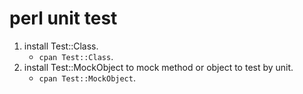 # perl unit test 
1. install Test::Class.
    * `cpan Test::Class`.
2. install Test::MockObject to mock method or object to test by unit.
    * `cpan Test::MockObject`.
